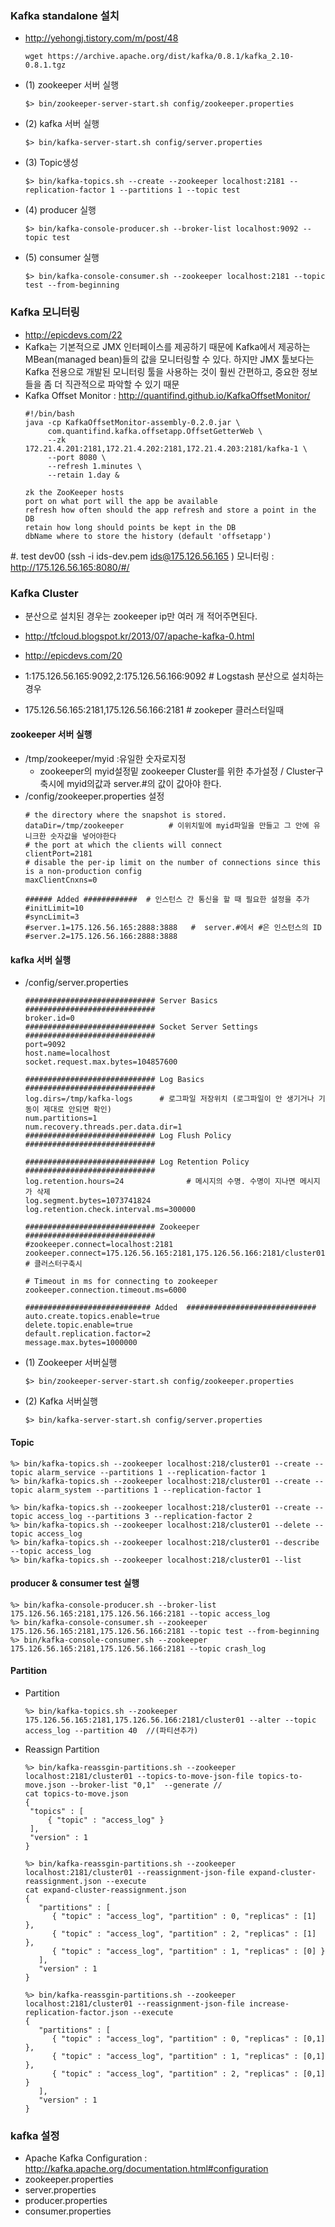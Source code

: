 
### Kafka standalone 설치
- http://yehongj.tistory.com/m/post/48
   ```
   wget https://archive.apache.org/dist/kafka/0.8.1/kafka_2.10-0.8.1.tgz
   ```

- (1) zookeeper 서버 실행
   ```
   $> bin/zookeeper-server-start.sh config/zookeeper.properties
   ```

- (2) kafka 서버 실행
   ```
   $> bin/kafka-server-start.sh config/server.properties
   ```

- (3) Topic생성
   ```
   $> bin/kafka-topics.sh --create --zookeeper localhost:2181 --replication-factor 1 --partitions 1 --topic test
   ```

- (4) producer 실행
   ```
   $> bin/kafka-console-producer.sh --broker-list localhost:9092 --topic test
   ```

- (5) consumer 실행
   ```
   $> bin/kafka-console-consumer.sh --zookeeper localhost:2181 --topic test --from-beginning
   ```

### Kafka 모니터링
- http://epicdevs.com/22
- Kafka는 기본적으로 JMX 인터페이스를 제공하기 때문에 Kafka에서 제공하는 MBean(managed bean)들의 값을 모니터링할 수 있다. 하지만 JMX 툴보다는 Kafka 전용으로 개발된 모니터링 툴을 사용하는 것이 훨씬 간편하고, 중요한 정보들을 좀 더 직관적으로 파악할 수 있기 때문
- Kafka Offset Monitor : http://quantifind.github.io/KafkaOffsetMonitor/
   ```
   #!/bin/bash
   java -cp KafkaOffsetMonitor-assembly-0.2.0.jar \
        com.quantifind.kafka.offsetapp.OffsetGetterWeb \
        --zk 172.21.4.201:2181,172.21.4.202:2181,172.21.4.203:2181/kafka-1 \
        --port 8080 \
        --refresh 1.minutes \
        --retain 1.day &

   zk the ZooKeeper hosts
   port on what port will the app be available
   refresh how often should the app refresh and store a point in the DB
   retain how long should points be kept in the DB
   dbName where to store the history (default 'offsetapp')
   ```


#. test dev00  (ssh -i ids-dev.pem ids@175.126.56.165 )
모니터링 : http://175.126.56.165:8080/#/



### Kafka Cluster
- 분산으로 설치된 경우는 zookeeper  ip만 여러 개 적어주면된다.
- http://tfcloud.blogspot.kr/2013/07/apache-kafka-0.html
- http://epicdevs.com/20

- 1:175.126.56.165:9092,2:175.126.56.166:9092 # Logstash 분산으로 설치하는 경우
- 175.126.56.165:2181,175.126.56.166:2181 # zookeper 클러스터일때

#### zookeeper 서버 실행
- /tmp/zookeeper/myid :유일한 숫자로지정
   - zookeeper의 myid설정밑 zookeeper Cluster를 위한 추가설정 / Cluster구축시에 myid의값과 server.#의 값이 값아야 한다.
- /config/zookeeper.properties 설정
   ```
   # the directory where the snapshot is stored.
   dataDir=/tmp/zookeeper          # 이위치밑에 myid파일을 만들고 그 안에 유니크한 숫자값을 넣어야한다
   # the port at which the clients will connect
   clientPort=2181
   # disable the per-ip limit on the number of connections since this is a non-production config
   maxClientCnxns=0

   ###### Added ############  # 인스턴스 간 통신을 할 때 필요한 설정을 추가
   #initLimit=10
   #syncLimit=3
   #server.1=175.126.56.165:2888:3888   #  server.#에서 #은 인스턴스의 ID
   #server.2=175.126.56.166:2888:3888
   ```


#### kafka 서버 실행
- /config/server.properties
   ```
   ############################# Server Basics #############################
   broker.id=0
   ############################# Socket Server Settings #############################
   port=9092
   host.name=localhost
   socket.request.max.bytes=104857600

   ############################# Log Basics #############################
   log.dirs=/tmp/kafka-logs      # 로그파일 저장위치 (로그파일이 안 생기거나 기동이 제대로 안되면 확인)
   num.partitions=1
   num.recovery.threads.per.data.dir=1
   ############################# Log Flush Policy #############################

   ############################# Log Retention Policy #############################
   log.retention.hours=24              # 메시지의 수명. 수명이 지나면 메시지가 삭제
   log.segment.bytes=1073741824
   log.retention.check.interval.ms=300000

   ############################# Zookeeper #############################
   #zookeeper.connect=localhost:2181  
   zookeeper.connect=175.126.56.165:2181,175.126.56.166:2181/cluster01  # 클러스터구축시

   # Timeout in ms for connecting to zookeeper
   zookeeper.connection.timeout.ms=6000

   ############################ Added  #############################
   auto.create.topics.enable=true
   delete.topic.enable=true
   default.replication.factor=2
   message.max.bytes=1000000
   ```

- (1) Zookeeper 서버실행
   ```
   $> bin/zookeeper-server-start.sh config/zookeeper.properties
   ```

- (2) Kafka 서버실행
   ```
   $> bin/kafka-server-start.sh config/server.properties
   ```

#### Topic
   ```
   %> bin/kafka-topics.sh --zookeeper localhost:218/cluster01 --create --topic alarm_service --partitions 1 --replication-factor 1
   %> bin/kafka-topics.sh --zookeeper localhost:218/cluster01 --create --topic alarm_system --partitions 1 --replication-factor 1

   %> bin/kafka-topics.sh --zookeeper localhost:218/cluster01 --create --topic access_log --partitions 3 --replication-factor 2
   %> bin/kafka-topics.sh --zookeeper localhost:218/cluster01 --delete --topic access_log
   %> bin/kafka-topics.sh --zookeeper localhost:218/cluster01 --describe --topic access_log
   %> bin/kafka-topics.sh --zookeeper localhost:218/cluster01 --list
   ```

#### producer & consumer test 실행
   ```
   %> bin/kafka-console-producer.sh --broker-list 175.126.56.165:2181,175.126.56.166:2181 --topic access_log
   %> bin/kafka-console-consumer.sh --zookeeper 175.126.56.165:2181,175.126.56.166:2181 --topic test --from-beginning
   %> bin/kafka-console-consumer.sh --zookeeper 175.126.56.165:2181,175.126.56.166:2181 --topic crash_log
   ```

#### Partition

- Partition
   ```
   %> bin/kafka-topics.sh --zookeeper 175.126.56.165:2181,175.126.56.166:2181/cluster01 --alter --topic access_log --partition 40  //(파티션추가)
   ```

- Reassign Partition
   ```
   %> bin/kafka-reassgin-partitions.sh --zookeeper localhost:2181/cluster01 --topics-to-move-json-file topics-to-move.json --broker-list "0,1"  --generate //
   cat topics-to-move.json
   {
    "topics" : [
    	{ "topic" : "access_log" }
    ],
    "version" : 1
   }

   %> bin/kafka-reassgin-partitions.sh --zookeeper localhost:2181/cluster01 --reassignment-json-file expand-cluster-reassignment.json --execute
   cat expand-cluster-reassignment.json
   {
      "partitions" : [
         { "topic" : "access_log", "partition" : 0, "replicas" : [1] },
         { "topic" : "access_log", "partition" : 2, "replicas" : [1] },
         { "topic" : "access_log", "partition" : 1, "replicas" : [0] }
      ],
      "version" : 1
   }

   %> bin/kafka-reassgin-partitions.sh --zookeeper localhost:2181/cluster01 --reassignment-json-file increase-replication-factor.json --execute
   {
      "partitions" : [
         { "topic" : "access_log", "partition" : 0, "replicas" : [0,1] },
         { "topic" : "access_log", "partition" : 1, "replicas" : [0,1] },
         { "topic" : "access_log", "partition" : 2, "replicas" : [0,1] }
      ],
      "version" : 1
   }
   ```


### kafka 설정
- Apache Kafka Configuration : http://kafka.apache.org/documentation.html#configuration
- zookeeper.properties
- server.properties
- producer.properties
- consumer.properties
